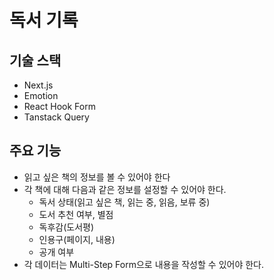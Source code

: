 # 독서 기록

## 기술 스택

- Next.js
- Emotion
- React Hook Form
- Tanstack Query

## 주요 기능

- 읽고 싶은 책의 정보를 볼 수 있어야 한다
- 각 책에 대해 다음과 같은 정보를 설정할 수 있어야 한다.
  - 독서 상태(읽고 싶은 책, 읽는 중, 읽음, 보류 중)
  - 도서 추천 여부, 별점
  - 독후감(도서평)
  - 인용구(페이지, 내용)
  - 공개 여부
- 각 데이터는 Multi-Step Form으로 내용을 작성할 수 있어야 한다.
